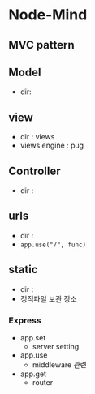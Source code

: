 # Node-Mind

## MVC pattern

## Model
* dir:

## view
* dir : views
* views engine : pug

## Controller
* dir : 

## urls
* dir : 
* `app.use("/", func)`

## static
* dir : 
* 정적파일 보관 장소

### Express
* app.set
    * server setting
* app.use
    * middleware 관련
* app.get
    * router